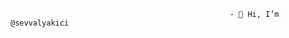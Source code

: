                                                      - 👋 Hi, I’m @sevvalyakici


<!---
sevvalyakici/sevvalyakici is a ✨ special ✨ repository because its `README.md` (this file) appears on your GitHub profile.
You can click the Preview link to take a look at your changes.
--->
